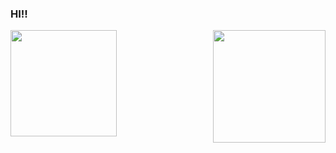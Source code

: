 ### HI!! 
<div> 
    <img  height="170rem" src="https://github-readme-stats.vercel.app/api?username=Matheus-Adiel&show_icons=true&hide_border=true&theme=gotham&include_all_commits=true&count_private=true"/>
    <img align="right" height="180em" src="https://github-readme-stats.vercel.app/api/top-langs/?username=matheus-adiel&hide_border=true&layout=compact&langs_count=16&theme=gotham" style="padding: 0;"/>
</div>